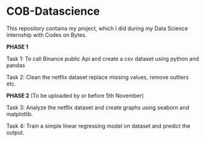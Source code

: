 # COB-Datascience
This repository contains my project, which I did during my Data Science internship with Codes on Bytes.

**PHASE 1**
  
  Task 1: To call Binance public Api and create a csv dataset using python and pandas
  
  Task 2: Clean the netflix dataset replace missing values, remove outliers etc.

**PHASE 2** (To be uploaded by or before 5th November)
  
  Task 3: Analyze the netflix dataset and create graphs using seaborn and matplotlib.
  
  Task 4: Train a simple linear regressing model on dataset and predict the output.
